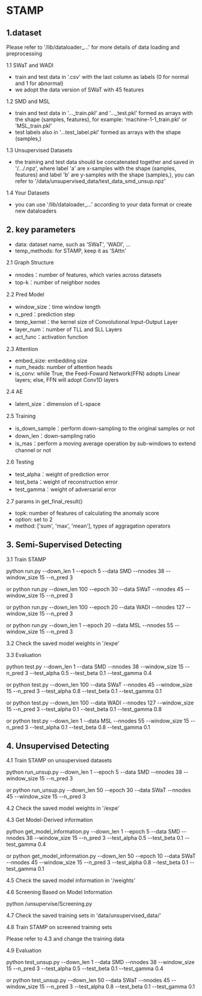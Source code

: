 # STAMP

## 1.dataset

Please refer to '/lib/dataloader_...' for more details of data loading and preprocessing

1.1 SWaT and WADI
- train and test data in '.csv' with the last column as labels (0 for normal and 1 for abnormal)
- we adopt the data version of SWaT with 45 features

1.2 SMD and MSL
- train and test data in '..._train.pkl' and '..._test.pkl' formed as arrays with the shape (samples, features), for example: 'machine-1-1_train.pkl' or 'MSL_train.pkl'
- test labels also in '...test_label.pkl' formed as arrays with the shape (samples,)

1.3 Unsupervised Datasets
- the training and test data should be concatenated together and saved in '/.../.npz', where label 'a' are x-samples with the shape (samples, features) and label 'b' are y-samples with the shape (samples,), you can refer to '/data/unsupervised_data/test_data_smd_unsup.npz'

1.4 Your Datasets
- you can use '/lib/dataloader_...' according to your data format or create new dataloaders

## 2. key parameters

- data: dataset name, such as 'SWaT', 'WADI', ...
- temp_methods: for STAMP, keep it as 'SAttn'

2.1 Graph Structure
- nnodes：number of features, which varies across datasets
- top-k：number of neighbor nodes


2.2 Pred Model
- window_size：time window length
- n_pred：prediction step
- temp_kernel：the kernel size of Convolutional Input-Output Layer
- layer_num：number of TLL and SLL Layers
- act_func：activation function

2.3 Attention
- embed_size: embedding size
- num_heads: number of attention heads
- is_conv: while True, the Feed-Foward Network(FFN) adopts Linear layers; else, FFN will adopt Conv1D layers
 
2.4 AE
- latent_size：dimension of L-space


2.5 Training

- is_down_sample：perform down-sampling to the original samples or not
- down_len：down-sampling ratio
- is_mas：perform a moving average operation by sub-windows to extend channel or not

2.6 Testing
- test_alpha：weight of prediction error
- test_beta：weight of reconstruction error
- test_gamma：weight of adversarial error

2.7 params in get_final_result()
- topk: number of features of calculating the anomaly score
- option: set to 2
- method: ['sum', 'max', 'mean'], types of aggragation operators

## 3. Semi-Supervised Detecting

3.1 Train STAMP

python run.py --down_len 1 --epoch 5 --data SMD --nnodes 38 --window_size 15 --n_pred 3

or python run.py --down_len 100 --epoch 30 --data SWaT --nnodes 45 --window_size 15 --n_pred 3

or python run.py --down_len 100 --epoch 20 --data WADI --nnodes 127 --window_size 15 --n_pred 3

or python run.py --down_len 1 --epoch 20 --data MSL --nnodes 55 --window_size 15 --n_pred 3

3.2 
Check the saved model weights in '/expe'

3.3 Evaluation

python test.py --down_len 1 --data SMD --nnodes 38 --window_size 15 --n_pred 3 --test_alpha 0.5 --test_beta 0.1 --test_gamma 0.4 

or python test.py --down_len 100 --data SWaT --nnodes 45 --window_size 15 --n_pred 3 --test_alpha 0.8 --test_beta 0.1 --test_gamma 0.1

or python test.py --down_len 100 --data WADI --nnodes 127 --window_size 15 --n_pred 3 --test_alpha 0.1 --test_beta 0.1 --test_gamma 0.8

or python test.py --down_len 1 --data MSL --nnodes 55 --window_size 15 --n_pred 3 --test_alpha 0.1 --test_beta 0.8 --test_gamma 0.1

## 4. Unsupervised Detecting

4.1 Train STAMP on unsupervised datasets

python run_unsup.py --down_len 1 --epoch 5 --data SMD --nnodes 38 --window_size 15 --n_pred 3

or python run_unsup.py --down_len 50 --epoch 30 --data SWaT --nnodes 45 --window_size 15 --n_pred 3

4.2 
Check the saved model weights in '/expe'

4.3 Get Model-Derived information

python get_model_information.py --down_len 1 --epoch 5 --data SMD --nnodes 38 --window_size 15 --n_pred 3 --test_alpha 0.5 --test_beta 0.1 --test_gamma 0.4

or python get_model_information.py --down_len 50 --epoch 10 --data SWaT --nnodes 45 --window_size 15 --n_pred 3 --test_alpha 0.8 --test_beta 0.1 --test_gamma 0.1

4.5 
Check the saved model information in '/weights'

4.6 Screening Based on Model Information

python /unsupervise/Screening.py

4.7 
Check the saved training sets in 'data/unsupervised_data/'

4.8 Train STAMP on screened training sets

Please refer to 4.3 and change the training data

4.9 Evaluation

python test_unsup.py --down_len 1 --data SMD --nnodes 38 --window_size 15 --n_pred 3 --test_alpha 0.5 --test_beta 0.1 --test_gamma 0.4 

or python test_unsup.py --down_len 50 --data SWaT --nnodes 45 --window_size 15 --n_pred 3 --test_alpha 0.8 --test_beta 0.1 --test_gamma 0.1





